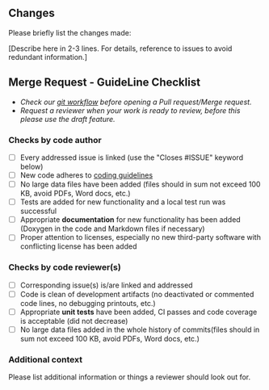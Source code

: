 ## Changes

Please briefly list the changes made:

[Describe here in 2-3 lines. For details, reference to issues to avoid redundant information.]

## Merge Request - GuideLine Checklist

- *Check our [git workflow](https://github.com/DLR-SC/memilio/wiki/git-workflow) before opening a Pull request/Merge request.*
- *Request a reviewer when your work is ready to review, before this please use the draft feature.*

### Checks by code author

- [ ] Every addressed issue is linked (use the "Closes #ISSUE" keyword below)
- [ ] New code adheres to [coding guidelines](https://github.com/DLR-SC/memilio/wiki/Coding-guidelines)
- [ ] No large data files have been added (files should in sum not exceed 100 KB, avoid PDFs, Word docs, etc.)
- [ ] Tests are added for new functionality and a local test run was successful
- [ ] Appropriate **documentation** for new functionality has been added (Doxygen in the code and Markdown files if necessary)
- [ ] Proper attention to licenses, especially no new third-party software with conflicting license has been added

### Checks by code reviewer(s)

- [ ] Corresponding issue(s) is/are linked and addressed
- [ ] Code is clean of development artifacts (no deactivated or commented code lines, no debugging printouts, etc.)
- [ ] Appropriate **unit tests** have been added, CI passes and code coverage is acceptable (did not decrease)
- [ ] No large data files added in the whole history of commits(files should in sum not exceed 100 KB, avoid PDFs, Word docs, etc.)

### Additional context

Please list additional information or things a reviewer should look out for.
